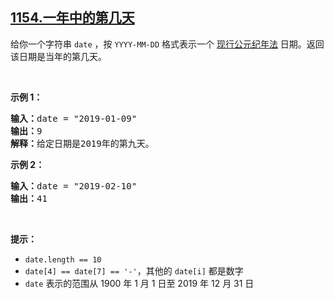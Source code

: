 ## [1154.一年中的第几天](https://leetcode.cn/problems/day-of-the-year/)
<p>给你一个字符串&nbsp;<code>date</code> ，按 <code>YYYY-MM-DD</code> 格式表示一个 <a href="https://baike.baidu.com/item/公元/17855" target="_blank">现行公元纪年法</a> 日期。返回该日期是当年的第几天。</p>

<p>&nbsp;</p>

<p><strong>示例 1：</strong></p>

<pre>
<strong>输入：</strong>date = "2019-01-09"
<strong>输出：</strong>9
<strong>解释：</strong>给定日期是2019年的第九天。</pre>

<p><strong>示例 2：</strong></p>

<pre>
<strong>输入：</strong>date = "2019-02-10"
<strong>输出：</strong>41
</pre>

<p>&nbsp;</p>

<p><strong>提示：</strong></p>

<ul>
	<li><code>date.length == 10</code></li>
	<li><code>date[4] == date[7] == '-'</code>，其他的&nbsp;<code>date[i]</code>&nbsp;都是数字</li>
	<li><code>date</code> 表示的范围从 1900 年 1 月 1 日至 2019 年 12 月 31 日</li>
</ul>
